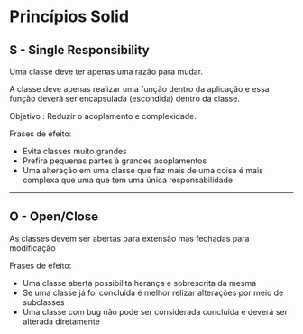 
# Princípios Solid


## S - Single Responsibility

Uma classe deve ter apenas uma razão para mudar.

A classe deve apenas realizar uma função dentro da aplicação e essa função deverá ser encapsulada (escondida) dentro da classe.

Objetivo : Reduzir o acoplamento e complexidade.

Frases de efeito:

- Evita classes muito grandes
- Prefira pequenas partes à grandes acoplamentos
- Uma alteração em uma classe que faz mais de uma coisa é mais complexa que uma que tem uma única responsabilidade

<hr>

## O - Open/Close

As classes devem ser abertas para extensão mas fechadas para modificação

Frases de efeito:

- Uma classe aberta possibilita herança e sobrescrita da mesma
- Se uma classe já foi concluída é melhor relizar alterações por meio de subclasses
- Uma classe com bug não pode ser considerada concluída e deverá ser alterada diretamente